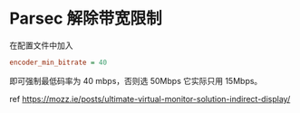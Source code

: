 # Parsec 解除带宽限制

在配置文件中加入

```ini
encoder_min_bitrate = 40
```

即可强制最低码率为 40 mbps，否则选 50Mbps 它实际只用 15Mbps。

ref <https://mozz.ie/posts/ultimate-virtual-monitor-solution-indirect-display/>
